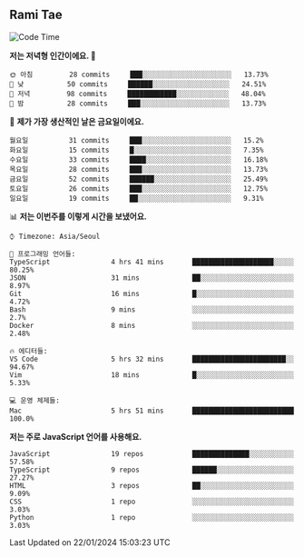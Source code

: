 ## Rami Tae

<!--START_SECTION:waka-->
![Code Time](http://img.shields.io/badge/Code%20Time-1%2C347%20hrs%2058%20mins-blue)

**저는 저녁형 인간이에요. 🦉** 

```text
🌞 아침         28 commits     ███░░░░░░░░░░░░░░░░░░░░░░   13.73% 
🌆 낮　         50 commits     ██████░░░░░░░░░░░░░░░░░░░   24.51% 
🌃 저녁         98 commits     ████████████░░░░░░░░░░░░░   48.04% 
🌙 밤　         28 commits     ███░░░░░░░░░░░░░░░░░░░░░░   13.73%

```
📅 **제가 가장 생산적인 날은 금요일이에요.** 

```text
월요일          31 commits     ███░░░░░░░░░░░░░░░░░░░░░░   15.2% 
화요일          15 commits     █░░░░░░░░░░░░░░░░░░░░░░░░   7.35% 
수요일          33 commits     ████░░░░░░░░░░░░░░░░░░░░░   16.18% 
목요일          28 commits     ███░░░░░░░░░░░░░░░░░░░░░░   13.73% 
금요일          52 commits     ██████░░░░░░░░░░░░░░░░░░░   25.49% 
토요일          26 commits     ███░░░░░░░░░░░░░░░░░░░░░░   12.75% 
일요일          19 commits     ██░░░░░░░░░░░░░░░░░░░░░░░   9.31%

```


📊 **저는 이번주를 이렇게 시간을 보냈어요.** 

```text
⌚︎ Timezone: Asia/Seoul

💬 프로그래밍 언어들: 
TypeScript               4 hrs 41 mins       ████████████████████░░░░░   80.25% 
JSON                     31 mins             ██░░░░░░░░░░░░░░░░░░░░░░░   8.97% 
Git                      16 mins             █░░░░░░░░░░░░░░░░░░░░░░░░   4.72% 
Bash                     9 mins              ░░░░░░░░░░░░░░░░░░░░░░░░░   2.7% 
Docker                   8 mins              ░░░░░░░░░░░░░░░░░░░░░░░░░   2.48%

🔥 에디터들: 
VS Code                  5 hrs 32 mins       ███████████████████████░░   94.67% 
Vim                      18 mins             █░░░░░░░░░░░░░░░░░░░░░░░░   5.33%

💻 운영 체제들: 
Mac                      5 hrs 51 mins       █████████████████████████   100.0%

```

**저는 주로 JavaScript 언어를 사용해요.** 

```text
JavaScript               19 repos            ██████████████░░░░░░░░░░░   57.58% 
TypeScript               9 repos             ██████░░░░░░░░░░░░░░░░░░░   27.27% 
HTML                     3 repos             ██░░░░░░░░░░░░░░░░░░░░░░░   9.09% 
CSS                      1 repo              ░░░░░░░░░░░░░░░░░░░░░░░░░   3.03% 
Python                   1 repo              ░░░░░░░░░░░░░░░░░░░░░░░░░   3.03%

```



 Last Updated on 22/01/2024 15:03:23 UTC
<!--END_SECTION:waka-->
